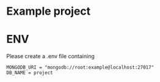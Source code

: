# Example project

# ENV

Please create a .env file containing
```
MONGODB_URI = "mongodb://root:example@localhost:27017"
DB_NAME = project
```